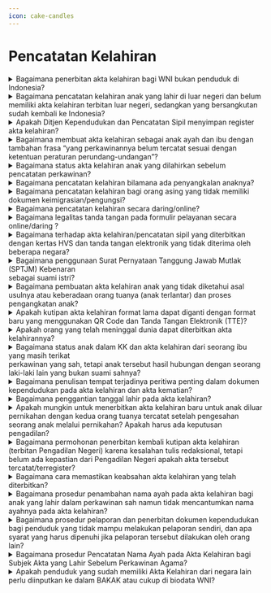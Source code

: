 ```yaml
---
icon: cake-candles
---
```


# Pencatatan Kelahiran

<details>

<summary>Bagaimana penerbitan akta kelahiran bagi WNI bukan penduduk di Indonesia?</summary>

Merujuk Pasal 41 ayat (2) dan Pasal 44 Peraturan Menteri Dalam Negeri Nomor 108 Tahun 2019 diatur bahwa pencatatan kelahiran kepada WNI bukan penduduk yang sedang berkunjung ke Indonesia dilakukan di Disdukcapil Kabupaten/Kota tempat terjadinya peristiwa penting. Akta kelahirannya dapat diterbitkan apabila memenuhi persyaratan sesuai dengan ketentuan Pasal 33 dan 34 Peraturan Presiden Nomor 96 Tahun 2018. Apabila WNI bukan penduduk tersebut belum memiliki NIK dan tidak terdapat dalam database kependudukan, maka akta kelahirannya dapat diterbitkan tanpa NIK.

**Sumber rujukan:**

* Pasal 33 dan Pasal 34 Peraturan Presiden Nomor 96 Tahun 2018 tentang Persyaratan dan Tata Cara Pendaftaran Penduduk dan Pencatatan Sipil. ([link](https://peraturan.go.id/id/perpres-no-96-tahun-2018))
* Pasal 41 ayat (2) dan Pasal 44 Peraturan Menteri Dalam Negeri Nomor 108 Tahun 2019 tentang Peraturan Pelaksanaan Peraturan Presiden Nomor 96 Tahun 2018 tentang Persyaratan dan Tata Cara Pendaftaran Penduduk dan Pencatatan Sipil. ([link](https://peraturan.go.id/id/perpres-no-96-tahun-2018))

{% hint style="success" %}
Dibuat:  23 Juni 2025 10:00 WIB | Perubahan terakhir: 23 Juni 2025 10:00 WIB
{% endhint %}

</details>



<details>

<summary>Bagaimana pencatatan kelahiran anak yang lahir di luar negeri dan belum memiliki akta kelahiran terbitan luar negeri, sedangkan yang bersangkutan sudah kembali ke Indonesia?</summary>

Apabila anak belum memiliki akta kelahiran (dari luar negeri), maka dapat diterbitkan akta kelahirannya di tempat domisili dengan memenuhi persyaratan sesuai ketentuan Pasal 33 dan Pasal 34 Peraturan Presiden Nomor 96 Tahun 2018 serta Surat Dirjen Dukcapil Nomor 470/13287/Dukcapil tanggal 28 September 2021. Tempat lahir pada akta kelahirannya dapat ditulis sesuai dengan permohonan penduduk.

**Sumber rujukan:**

* Pasal 33 dan Pasal 34 Peraturan Presiden Nomor 96 Tahun 2018 tentang Persyaratan dan Tata Cara Pendaftaran Penduduk dan Pencatatan Sipil. ([link](https://peraturan.go.id/id/perpres-no-96-tahun-2018))

- Surat Dirjen Dukcapil yang ditujukan kepada Kepala Dinas Dukcapil di Seluruh Indonesia Nomor: 470/13287/Dukcapil tanggal 28 September 2021 hal Jenis Layanan, Persyaratan dan Penjelasan Pendaftaran Penduduk dan Pencatatan Sipil.

{% hint style="success" %}
Dibuat:  23 Juni 2025 10:00 WIB | Perubahan terakhir: 23 Juni 2025 10:00 WIB
{% endhint %}

</details>



<details>

<summary>Apakah Ditjen Kependudukan dan Pencatatan Sipil menyimpan register akta kelahiran?</summary>

Ditjen Dukcapil tidak menyimpan register akta kelahiran dan berkas permohonan, register disimpan oleh masing-masing Disdukcapil Kabupaten/Kota yang menerbitkan akta kelahiran tersebut.

**Sumber rujukan:**\
Surat Dirjen Dukcapil Nomor: 472.11/1771/DUKCAPIL tanggal 27 Januari 2022 kpd Kapolres Metro Jakpus.

{% hint style="success" %}
Dibuat:  23 Juni 2025 10:00 WIB | Perubahan terakhir: 23 Juni 2025 10:00 WIB
{% endhint %}

</details>



<details>

<summary>Bagaimana membuat akta kelahiran sebagai anak ayah dan ibu dengan tambahan frasa “yang perkawinannya belum tercatat sesuai dengan ketentuan peraturan perundang-undangan”?</summary>

1. Berdasarkan Pasal 33 ayat (1) dan Pasal 34 Peraturan Presiden Nomor 96 Tahun 2018 serta   &#x20;Surat Dirjen Dukcapil Nomor 470/13287/Dukcapil tanggal 28 September 2021, diatur mengenai persyaratan pencatatan kelahiran, yaitu fotokopi surat keterangan kelahiran, fotokopi buku nikah/kutipan akta perkawinan dan fotokopi KK. Penduduk dapat membuat SPTJM Kebenaran Data Kelahiran (F-2.03) dengan 2 (dua) orang saksi, jika tidak dapat memenuhi persyaratan surat keterangan kelahiran. Penduduk dapat membuat SPTJM Kebenaran Data Pasangan Suami Istri (F-2.04) dengan 2 (dua) orang saksi, jika tidak dapat memenuhi persyaratan buku nikah/kutipan akta perkawinan tetapi status   &#x20;hubungan dalam KK menunjukkan sebagai suami istri.
2. Merujuk Pasal 48 ayat (2) Peraturan Menteri Dalam Negeri Nomor 108 Tahun 2019, diatur   &#x20;bahwa dalam hal pencatatan kelahiran, penduduk tidak dapat memenuhi persyaratan buku   &#x20;nikah/kutipan akta perkawinan dan status hubungan dalam dalam keluarga pada KK menunjukkan status hubungan sebagai suami istri, dicatat dalam akta kelahiran sebagai anak ayah dan ibu dengan tambahan frasa yaitu _**“yang perkawinannya belum tercatat sesuai dengan ketentuan peraturan perundang-undangan”**_.

**Sumber rujukan:**

* Pasal 33 dan Pasal 34 Peraturan Presiden Nomor 96 Tahun 2018 tentang Persyaratan dan Tata Cara Pendaftaran Penduduk dan Pencatatan Sipil.
* Pasal 48 ayat (2) Peraturan Menteri Dalam Negeri Nomor 108 Tahun 2019 tentang Peraturan Pelaksanaan Peraturan Presiden Nomor 96 Tahun 2018 tentang Persyaratan dan Tata Cara Pendaftaran Penduduk dan Pencatatan Sipil.
* Peraturan Menteri Dalam Negeri Nomor 109 Tahun 2019 tentang Formulir dan Buku Yang Digunakan Dalam Administrasi Kependudukan.
* Surat Dirjen Dukcapil yang ditujukan kepada Kepala Dinas Dukcapil di Seluruh Indonesia Nomor: 470/13287/Dukcapil tanggal 28 September 2021 hal Jenis Layanan, Persyaratan dan Penjelasan Pendaftaran Penduduk dan Pencatatan Sipil.

{% hint style="success" %}
Dibuat:  23 Juni 2025 10:00 WIB | Perubahan terakhir: 23 Juni 2025 10:00 WIB
{% endhint %}

</details>



<details>

<summary>Bagaimana status akta kelahiran anak yang dilahirkan sebelum pencatatan perkawinan?</summary>

Anak yang dilahirkan sebelum pencatatan perkawinan, yaitu orang tua baru mencatatkan perkawinannya di KUA Kecamatan setelah anak tersebut dilahirkan, maka dalam akta kelahiran dicatat sebagai “anak seorang ibu”.

**Sumber rujukan:**\
Surat Dirjen Dukcapil Nomor: 472.11/431/DUKCAPIL tanggal 16 Januari 2020 kpd Kepala Dinas Dukcapil Kab. Kudus.

{% hint style="success" %}
Dibuat:  23 Juni 2025 10:00 WIB | Perubahan terakhir: 23 Juni 2025 10:00 WIB
{% endhint %}

</details>



<details>

<summary>Bagaimana pencatatan kelahiran bilamana ada penyangkalan anaknya?</summary>

Anak yang dilahirkan dalam ikatan perkawinan yang sah, maka pada prinsipnya dicatat sebagai anak dari ayah dan ibu dalam akta kelahiran.

Pada akta kelahiran anak, tidak boleh&#x20;mencantum nama sebagai ayah apabila pada saat anak dimaksud dilahirkan, ibu masih terikat dalam perkawinan yang sah dengan orang lain.

Apabila ibu kandung menyangkal anaknya sebagai anak dari mantan suaminya karena sudah berpisah beberapa tahun saat anak tersebut dilahirkan, maka pada akta kelahiran anak dimaksud dapat dicantumkan nama ibunya saja tanpa nama ayah, berdasarkan permohonan dari ibu kandung dan harus membuat surat pernyataan tanggung jawab mutlak (SPTJM) dengan 2 (dua) orang saksi.

**Sumber rujukan:**\
Surat Dirjen Dukcapil Nomor 472.11/7979/DUKCAPIL tanggal 3 Agustus 2020 kpd Kepala Disdukcapil Kab. Kudus.

{% hint style="success" %}
Dibuat:  23 Juni 2025 10:00 WIB | Perubahan terakhir: 23 Juni 2025 10:00 WIB
{% endhint %}

</details>



<details>

<summary>Bagaimana pencatatan kelahiran bagi orang asing yang tidak memiliki dokumen keimigrasian/pengungsi?</summary>

Berdasarkan Pasal 33 ayat (5) Peraturan Presiden Nomor 96 Tahun 2018 diatur bahwa&#x20;pencatatan kelahiran bagi orang asing dilakukan dengan memenuhi persyaratan berupa surat&#x20;keterangan kelahiran, dokumen perjalanan, KTP-el/KITAP/KITAS/visa kunjungan, dan Pasal 77 ayat (1) diatur dalam hal terjadi peristiwa penting yang dialami oleh orang asing yang tidak memiliki dokumen keimigrasian dalam wilayah NKRI dapat diterbitkan surat keterangan oleh Disdukcapil Kabupaten/Kota di tempat terjadinya peristiwa penting.

Merujuk ketentuan tersebut, maka bagi orang asing yang memiliki persyaratan berupa dokumen keimigrasian dapat diterbitkan akta kelahiran, sedangkan orang asing yang tidak memiliki dokumen keimigrasian hanya diterbitkan surat keterangan kelahiran.

**Sumber rujukan:**\
Pasal 33 ayat (5) dan Pasal 77 ayat (1) Peraturan Presiden Nomor 96 Tahun 2018 tentang Persyaratan dan Tata Cara Pendaftaran Penduduk dan Pencatatan Sipil.

{% hint style="success" %}
Dibuat:  23 Juni 2025 10:00 WIB | Perubahan terakhir: 23 Juni 2025 10:00 WIB
{% endhint %}

</details>



<details>

<summary>Bagaimana pencatatan kelahiran secara daring/online?</summary>

Berdasarkan Peraturan Menteri Dalam Negeri Nomor 109 Tahun 2019, pada lampirannya mengenai keterangan Formulasi Kalimat dalam Register Akta Kelahiran angka 18 diatur bahwa _**“nama dan tanda tangan pelapor, dikecualikan bagi pencatatan kelahiran secara online tidak diperlukan tanda tangan pelapor”**_.

Merujuk ketentuan tersebut, maka untuk&#x20;pelayanan pencatatan kelahiran secara daring/online, tidak diperlukan tanda tangan pelapor pada register akta kelahiran. Selanjutnya, apabila penduduk sudah dapat mencetak kutipan akta kelahiran secara mandiri, tidak perlu datang ke Disdukcapil.\
\
**Sumber rujukan:**\
Peraturan Menteri Dalam Negeri Nomor 109 Tahun 2019 tentang Formulir dan Buku yang Digunakan Dalam Administrasi Kependudukan.

{% hint style="success" %}
Dibuat:  23 Juni 2025 10:00 WIB | Perubahan terakhir: 23 Juni 2025 10:00 WIB
{% endhint %}

</details>



<details>

<summary>Bagaimana legalitas tanda tangan pada formulir pelayanan secara online/daring ?</summary>

Berdasarkan :

1. Pasal 3 Peraturan Menteri Dalam Negeri Nomor 104 Tahun 2019, diatur bahwa dokumen aktif dalam penyelenggaraan pendaftaran penduduk dan pencatatan sipil meliputi antara lain formulir pendaftaran penduduk dan formulir pencatatan sipil yang telah diisi oleh penduduk.
2. Peraturan Menteri Dalam Negeri Nomor 108 Tahun 2019, yang intinya diatur bahwa layanan   &#x20;pendaftaran penduduk dan pencatatan sipil dilakukan dengan tata cara antara lain “penduduk/pemohon mengisi dan menandatangani formulir”.
3. Peraturan Menteri Dalam Negeri Nomor 109 Tahun 2019, diatur bahwa setiap format formulir pelayanan pendaftaran penduduk dan formulir pencatatan sipil tersedia “tempat/kolom tanda tangan penduduk/pemohon”.

Memperhatikan ketentuan di atas bahwa dalam pelayanan pendaftaran penduduk dan pencatatan sipil termasuk pelayanan secara online/daring, formulir harus ditandatangani oleh penduduk/pemohon sebagai bukti persetujuan dan pengakuan atas kebenaran isi formulir tersebut.

**Sumber rujukan:**

* Pasal 3 Peraturan Menteri Dalam Negeri Nomor 104 Tahun 2019
* Peraturan Menteri Dalam Negeri Nomor 108 Tahun 2019
* Peraturan Menteri Dalam Negeri Nomor 109 Tahun 2019 tentang Formulir dan Buku yang Digunakan Dalam Administrasi Kependudukan

{% hint style="success" %}
Dibuat:  23 Juni 2025 10:00 WIB | Perubahan terakhir: 23 Juni 2025 10:00 WIB
{% endhint %}

</details>



<details>

<summary>Bagaimana terhadap akta kelahiran/pencatatan sipil yang diterbitkan dengan kertas HVS dan tanda tangan elektronik yang tidak diterima oleh beberapa negara?</summary>

Kementerian Luar Negeri telah menyampaikan Nota Diplomatik Nomor D/01701/08/2020/64 dan Nomor D/01744/08/2020/64 kepada seluruh Perwakilan Negara Asing dan Organisasi Internasional di Indonesia yang intinya menyampaikan bahwa Kutipan Akta Pencatatan Sipil menggunakan kertas HVS 80gram ukuran A4 dan ditandatangani secara elektronik.&#x20;

Selanjutnya, berdasarkan Surat Dirjen Dukcapil Nomor 471.13/5410/DUKCAPIL tanggal 22 April 2021, disampaikan bahwa:

1. Merujuk ketentuan Pasal 11 Undang-Undang Nomor 23 Tahun 2006 dan Pasal 11 Peraturan   &#x20;Menteri Dalam Negeri Nomor 119 Tahun 2017, telah diatur antara lain bahwa Kepala Disdukcapil dapat membuat dan menandatangani keterangan pencatatan sipil.
2. Kepala Disdukcapil dapat menerbitkan surat keterangan pencatatan sipil mengenai keabsahan kutipan akta pencatatan sipil guna kepentingan legalisasi untuk kedutaan Jerman   &#x20;khusus dokumen kependudukan yang telah diterbitkan dengan kertas HVS dan tanda tangan   &#x20;elektronik.

**Sumber rujukan:**

* Pasal 11 Undang-Undang Nomor 23 Tahun 2006 tentang Administrasi Kependudukan.
* Pasal 11 Peraturan Menteri Dalam Negeri Nomor 119 Tahun 2017 tentang Pengangkatan dan Pemberhentian Serta Tugas Pokok Pejabat Pencatatan Sipil dan Petugas Registrasi.
* Surat Dirjen Dukcapil yang ditujukan kepada Kepala Dinas Dukcapil di seluruh Indonesia Nomor: 471.13/5410/Dukcapil tanggal 22 April 2021 hal Legalisasi Dokumen Pencatatan Sipil yang diterbitkan dengan Kertas HVS dan Tanda Tangan Elektronik yang akan dipergunakan di Luar Negeri.

{% hint style="success" %}
Dibuat:  23 Juni 2025 10:00 WIB | Perubahan terakhir: 23 Juni 2025 10:00 WIB
{% endhint %}

</details>



<details>

<summary>Bagaimana penggunaan Surat Pernyataan Tanggung Jawab Mutlak (SPTJM) Kebenaran<br>sebagai suami istri?</summary>

Berdasarkan Pasal 34 Peraturan Presiden Nomor 96 Tahun 2018 dan Pasal 48 ayat (2) Peraturan Menteri Dalam Negeri Nomor 108 Tahun 2019, yang intinya diatur bahwa penduduk dapat membuat SPTJM kebenaran data dengan diketahui 2 (dua) orang saksi apabila tidak memiliki buku nikah/kutipan akta perkawinan atau bukti lain yang sah tetapi status hubungan dalam KK menunjukan sebagai suami istri.&#x20;Selanjutnya dicatat dalam register akta kelahiran dan kutipan akta kelahiran sebagai anak ayah dan ibu dengan tambahan frasa yaitu yang “perkawinannya belum tercatat sesuai dengan ketentuan peraturan perundang-undangan”.\
\
**Sumber rujukan:**

* Pasal 34 Peraturan Presiden Nomor 96 Tahun 2018 tentang Persyaratan dan Tata Cara Pendaftaran Penduduk dan Pencatatan Sipil.
* Pasal 48 ayat (2) Peraturan Menteri Dalam Negeri Nomor 108 Tahun 2019 tentang Peraturan Pelaksanaan Peraturan Presiden Nomor 96 Tahun 2018 tentang Persyaratan dan Tata Cara Pendaftaran Penduduk dan Pencatatan Sipil.

{% hint style="success" %}
Dibuat:  23 Juni 2025 10:00 WIB | Perubahan terakhir: 23 Juni 2025 10:00 WIB
{% endhint %}

</details>



<details>

<summary>Bagaimana pembuatan akta kelahiran anak yang tidak diketahui asal usulnya atau keberadaan orang tuanya (anak terlantar) dan proses pengangkatan anak?</summary>

Berdasarkan Pasal 33 Peraturan Presiden Nomor 96 Tahun 2018 diatur bahwa pencatatan&#x20;kelahiran bagi anak yang tidak diketahui asal usulnya/keberadaan orang tuanya (anak terlantar) dilaksanakan berdasarkan Berita Acara Pemeriksaan Kepolisian atau Surat Pernyataan Tanggung Jawab Mutlak Kebenaran Data Kelahiran (F-2.03) yang ditandatangani oleh wali/penanggung jawab anak tersebut dengan 2 (dua) orang saksi.

Merujuk Pasal 47 Peraturan Presiden Nomor 96 Tahun 2018 diatur bahwa salah satu persyaratan dalam pencatatan pengangkatan anak yaitu kutipan akta kelahiran anak. Dengan demikian dalam&#x20;pelaksanaan pencatatan pengangkatan anak, maka anak harus memiliki akta kelahiran terlebih dahulu, karena pencatatan pengangkatan anak dilaksanakan dengan membuat catatan pinggir pada akta kelahiran.

Anak yang tidak diketahui asal usulnya atau keberadaan orang tuanya, dapat menjadi anggota keluarga pada Kartu Keluarga wali/yang bertanggung&#x20;jawab terhadap anak tersebut atau pengurus panti asuhan.\
\
**Sumber rujukan:**

* Pasal 33 dan Pasal 47 Peraturan Presiden Nomor 96 Tahun 2018 tentang Persyaratan dan Tata Cara Pendaftaran Penduduk dan Pencatatan Sipil.
* Peraturan Menteri Dalam Negeri Nomor 109 Tahun 2019 tentang Formulir dan Buku Yang Digunakan Dalam Administrasi Kependudukan.

{% hint style="success" %}
Dibuat:  23 Juni 2025 10:00 WIB | Perubahan terakhir: 23 Juni 2025 10:00 WIB
{% endhint %}

</details>



<details>

<summary>Apakah kutipan akta kelahiran format lama dapat diganti dengan format baru yang menggunakan QR Code dan Tanda Tangan Elektronik (TTE)?</summary>

1.   Berdasarkan Pasal 66 ayat (2) Undang-Undang Nomor 23 Tahun 2006 diatur bahwa akta   &#x20;pencatatan sipil berlaku selamanya.&#x20;
2. Merujuk ketentuan Pasal 92 Peraturan Menteri Dalam Negeri Nomor 108 Tahun 2019, diatur   &#x20;bahwa kutipan akta pencatatan sipil dapat diterbitkan kembali karena rusak, hilang atau   &#x20;berada dalam penguasaan salah satu pihak yang bersengketa.
3. Sehubungan dengan ketentuan pada huruf 1 dan 2, maka:
   1. Kutipan akta kelahiran format lama yang ditandatangani secara manual tanpa QR      &#x20;Code/TTE tetap berlaku, sehingga pada prinsipnya tidak perlu diganti atau diterbitkan      &#x20;kembali menggunakan QR Code/TTE
   2. Diminta kepada Disdukcapil Kabupaten/Kota      &#x20;agar aktif menjelaskan kepada masyarakat, lembaga terkait termasuk perusahaan      &#x20;penyalur tenaga kerja, mengenai ketentuan tersebut di atas.
   3. Apabila lembaga atau perusahaan penerima Pekerja Migran Indonesia (PMI) di luar      &#x20;negeri tetap mensyaratkan kutipan akta kelahiran yang menggunakan QR Code/TTE, maka untuk kepentingan penduduk tersebut kutipan akta kelahirannya dapat diterbitkan kembali menggunakan QR Code/TTE, berdasarkan permohonan penduduk dan membuat surat pernyataan 2 (dua) orang saksi serta kutipan akta kelahiran yang lama ditarik dari      &#x20;penduduk/subyek akta.

**Sumber rujukan:**\
Surat Dirjen Dukcapil Nomor 400.8.2.2/4789/DUKCAPIL tanggal 13 Maret 2023 kpd&#x20;Kepala Dinas Pemberdayaan Masyarakat, Desa, Kependudukan dan Pencatatan Sipil Provinsi Jawa Tengah.

{% hint style="success" %}
Dibuat:  23 Juni 2025 10:00 WIB | Perubahan terakhir: 23 Juni 2025 10:00 WIB
{% endhint %}

</details>



<details>

<summary>Apakah orang yang telah meninggal dunia dapat diterbitkan akta kelahirannya?</summary>

1.   Berdasarkan ketentuan Pasal 27 ayat (1) dan (2) Nomor 24 tahun 2013, intinya diatur bahwa setiap kelahiran wajib dilaporkan oleh penduduk kepada instansi pelaksana (Disdukcapil Kabupaten/Kota) setempat paling lama 60 (enam puluh) hari sejak dilahirkan untuk diterbitkan akta kelahiran.
2. Merujuk ketentuan Pasal 44 ayat (1) Undang-Undang Nomor 24 Tahun 2013, diatur bahwa   &#x20;setiap kematian wajib dilaporkan kepada instansi pelaksana untuk diterbitkan akta kematian.
3. Berdasarkan ketentuan tersebut di atas, maka akta kelahiran diterbitkan untuk penduduk yang masih hidup, sedangkan bagi yang sudah meninggal dunia diterbitkan akta kematian. Penduduk yang sudah meninggal dunia statusnya diubah menjadi mati (kode/flag 1) dalam database kependudukan dan dihapus datanya sebagai anggota keluarga dalam Kartu Keluarga (KK).&#x20;

**Sumber rujukan:**

* Pasal 27 ayat (1), ayat (2) dan Pasal 44 ayat (1) Undang-Undang Nomor 24 Tahun 2013 tentang Perubahan atas Undang-Undang Nomor 23 Tahun 2006 tentang Administrasi Kependudukan.
* Surat Dirjen Dukcapil Nomor: 400.8.2.2/4115/DUKCAPIL tanggal 3 Mei 2023 kpd Saudara Benediktus Beke (Penduduk).

{% hint style="success" %}
Dibuat:  23 Juni 2025 10:00 WIB | Perubahan terakhir: 23 Juni 2025 10:00 WIB
{% endhint %}

</details>



<details>

<summary>Bagaimana status anak dalam KK dan akta kelahiran dari seorang ibu yang masih terikat<br>perkawinan yang sah, tetapi anak tersebut hasil hubungan dengan seorang laki-laki lain yang bukan suami sahnya?</summary>

1.   Anak yang dilahirkan dalam ikatan perkawinan yang sah, pada prinsipnya dicatat sebagai anak dari ayah dan ibu dalam KK dan akta kelahiran.
2. Apabila ibu kandung menyangkal anaknya sebagal anak biologis dari suaminya dan   &#x20;suaminya juga menyangkal, maka dalam KK dan akta kelahiran anaknya dapat dicantumkan nama ibunya saja, berdasarkan permohonan dan membuat SPTJM dengan 2 (dua) orang saksi.

**Sumber rujukan:**

* Peraturan Menteri Dalam Negeri Nomor 109 Tahun 2019 tentang Formulir dan Buku Yang Digunakan Dalam Administrasi Kependudukan.
* Surat Dirjen Dukcapil Nomor 472.11/17383/DUKCAPIL tanggal 16 Desember 2023 kpd Kadis Dukcapil Kab. Banyumas.

{% hint style="success" %}
Dibuat:  23 Juni 2025 10:00 WIB | Perubahan terakhir: 23 Juni 2025 10:00 WIB
{% endhint %}

</details>



<details>

<summary>Bagaimana penulisan tempat terjadinya peritiwa penting dalam dokumen kependudukan pada akta kelahiran dan akta kematian?</summary>

Berdasarkan Petunjuk pengisian Formulir Pelaporan Pencatatan Sipil di Dalam Wilayah NKRI&#x20;(F-2.01) dan Formulasi Kalimat Register Akta Kelahiran (F-2.14) berdasarkan Peraturan Menteri Dalam Negeri Nomor 109 Tahun 2019 tentang Formulir dan Buku Yang Digunakan Dalam Administrasi Kependudukan, diatur bahwa penulisan tempat terjadinya peristiwa penting (seperti: tempat lahir, mati) diisi nama kabupaten/kota, dengan penjelasan:

1. Peristiwa penting yang terjadi di kabupaten/kota, maka tempat terjadinya ditulis nama   &#x20;“kabupaten/kota” dalam dokumen kependudukan, contohnya Kabupaten Tangerang dan Kota Tangerang.
2. Khusus untuk peristiwa penting yang terjadi di Provinsi DKI Jakarta, maka tempat terjadinya ditulis Jakarta dalam dokumen kependudukan.
3. Peristiwa penting yang terjadi di luar Wilayah Negara Kesatuan Republik Indonesia, tempat   &#x20;terjadinya peristiwa ditulis “nama kota/setingkat dan nama negara” dalam dokumen kependudukan, contohnya Tawau Malaysia. Dengan demikian, nama kabupaten/kota sebagai tempat lahir yang tercantum pada akta kelahiran dan akta kematian, tidak dapat diubah menjadi nama desa/kelurahan atau nama lainnya sesuai dengan yang tercantum dalam ijazah pendidikan.

**Sumber rujukan:**

* Peraturan Menteri Dalam Negeri Nomor 109 Tahun 2019 tentang Formulir dan Buku Yang Digunakan Dalam Administrasi Kependudukan.
* Surat Dirjen Dukcapil No. 472.11/16843/DUKCAPIL tgl 8 Desember 2021 kpd Kadis Dukcapil Kab OKU Timur;
* Surat Dirjen Dukcapil Nomor 400.8.2.15/2350//DUKCAPIL tgl 27 Februari 2024 kpd Kepala Dinas/Biro yg membidangi Dukcapil Provinsi, Kab/Kota di seluruh Indonesia.

{% hint style="success" %}
Dibuat:  23 Juni 2025 10:00 WIB | Perubahan terakhir: 23 Juni 2025 10:00 WIB
{% endhint %}

</details>



<details>

<summary>Bagaimana penggantian tanggal lahir pada akta kelahiran?</summary>

Bahwa perubahan/penggantian tanggal lahir tidak dapat dilakukan hanya berdasarkan surat&#x20;pemberkatan gereja, karena semua dokumen lainnya yang dimiliki, yaitu KK dan KTPel sudah sama tercantum tanggal lahir yang sama, sehingga termasuk kategori penggantian tanggal lahir. Penggantian tanggal lahir tersebut, harus berdasarkan penetapan pengadilan.

**Sumber rujukan:**\
Surat Dirjen Dukcapil No. 472.11/9028/DUKCAPIL tanggal 15 Juli 2021 kpd Kepala Dinas Dukcapil Kota Batam.

{% hint style="success" %}
Dibuat:  23 Juni 2025 10:00 WIB | Perubahan terakhir: 23 Juni 2025 10:00 WIB
{% endhint %}

</details>



<details>

<summary>Apakah mungkin untuk menerbitkan akta kelahiran baru untuk anak diluar pernikahan dengan kedua orang tuanya tercatat setelah pengesahan seorang anak melalui pernikahan? Apakah harus ada keputusan pengadilan?</summary>

Harus melalui penetapan pengadilan bagi anak yang lahir sebelum orang tuanya melaksanakan perkawinan sah menurut hukum agama/kepercayaan terhadap Tuhan YME, sebagaimana diatur dalam Pasal 52 Peraturan Presiden Nomor 96 Tahun 2019 diatur bahwa Pencatatan pengesahan anak Penduduk yang dilahirkan sebelum orang tuanya melaksanakan perkawinan sah menurut hukum agama atau kepercayaan terhadap Tuhan YME dilakukan berdasarkan penetapan pengadilan. Pejabat Pencatatan Sipil membuat catatan pinggir pada register akta kelahiran maupun pada kutipan akta kelahiran.&#x20;

**Sumber rujukan:**\
Pasal 52 Peraturan Presiden Nomor 96 Tahun 2018 tentang Persyaratan dan Tata Cara Pendaftaran Penduduk dan Pencatatan Sipil.

</details>



<details>

<summary>Bagaimana permohonan penerbitan kembali kutipan akta kelahiran (terbitan Pengadilan Negeri) karena kesalahan tulis redaksional, tetapi belum ada kepastian dari Pengadilan Negeri apakah akta tersebut tercatat/terregister?</summary>

Terkait kondisi tersebut apabila register aktanya tidak ditemukan maka Disdukcapil Kabupaten/Kota dapat menerbitkan kembali registernya berdasarkan kutipan atau fotokopi kutipan akta kelahiran tersebut sebagaimana ketentuan Pasal 90 dan 91 Peraturan Menteri Dalam Negeri Nomor 108 Tahun 2019. Selanjutnya dilakukan penerbitan kembali dan pembetulan kutipan akta kelahiran dimaksud.&#x20;

**Sumber rujukan:**

* Pasal 90 dan 91 Peraturan Menteri Dalam Negeri Nomor 108 Tahun 2019 tentang Peraturan Pelaksanaan Peraturan Presiden Nomor 96 Tahun 2018 tentang Persyaratan dan Tata Cara Pendaftaran Penduduk dan Pencatatan Sipil.
* Surat Dirjen Dukcapil No. 472.11/9028/DUKCAPIL tanggal 15 Juli 2021 kpd Kadis Dukcapil Kota Batam.

{% hint style="success" %}
Dibuat:  23 Juni 2025 10:00 WIB | Perubahan terakhir: 23 Juni 2025 10:00 WIB
{% endhint %}

</details>



<details>

<summary>Bagaimana cara memastikan keabsahan akta kelahiran yang telah diterbitkan?</summary>

Untuk memastikan kebenaran seluruh data akta kelahiran maupun dokumen lain yang diterbitkan oleh Disdukcapil, agar berkoordinasi langsung kepada Disdukcapil yang menerbitkan akta kelahiran atau dokumen yang dimaksud karena Ditjen Kependudukan&#x20;dan Pencatatan Sipil tidak menyimpan arsip dokumen kependudukan termasuk register akta kelahiran, KK atau dokumen lainnya.&#x20;

**Sumber rujukan:**\
Surat Dirjen Dukcapil No. 400.8.2.1/16400/Dukcapil tanggal 14 November 2023 kpd Abraham Rodo Law Office

{% hint style="success" %}
Dibuat:  23 Juni 2025 10:00 WIB | Perubahan terakhir: 23 Juni 2025 10:00 WIB
{% endhint %}

</details>



<details>

<summary>Bagaimana prosedur penambahan nama ayah pada akta kelahiran bagi anak yang lahir dalam perkawinan sah namun tidak mencantumkan nama ayahnya pada akta kelahiran?</summary>

Prosedur penambahan nama ayah pada akta kelahiran bagi anak yang lahir dalam perkawinan sah namun tidak mencantumkan nama ayahnya pada akta kelahiran dilakukan melalui beberapa tahap sebagai berikut:

1. Pembatalan Akta Kelahiran: Berdasarkan Pasal 72 Undang-Undang Nomor 23 Tahun 2006,   &#x20;pembatalan akta pencatatan sipil dilakukan berdasarkan putusan pengadilan yang telah mempunyai kekuatan hukum tetap. Selanjutnya   &#x20;merujuk ketentuan Pasal 89 ayat (2) dan ayat (4) Peraturan Menteri Dalam Negeri Nomor 108 Tahun 2019 diatur bahwa pembatalan akta pencatatan sipil juga dapat dilakukan tanpa melalui pengadilan (Contrarius Actus).
2. Pembatalan Akta Kelahiran yang Tidak Mencantumkan Nama Ayah: Untuk kasus anak   &#x20;yang lahir dalam perkawinan sah (orag tuanya memiliki buku nikah) namun pada akta kelahirannya tidak mencantumkan nama ayahnya, akta tersebut dapat dibatalkan sesuai dengan ketentuan pembatalan yang disebutkan di atas.
3. Penerbitan Akta Kelahiran Baru: Setelah akta kelahiran tersebut dibatalkan, maka berdasarkan permohonan diterbitkan kembali akta kelahiran yang baru dengan mencantumkan nama ayahnya. Pada akta kelahiran yang baru ini, nama ayah akan dicantumkan dan ditulis sebagai Warga Negara Indonesia (WNI) karena pada dokumen   &#x20;kependudukan dan paspor yang dimiliki berstatus sebagai WNI.
4. Koordinasi dengan Kementerian Hukum dan HAM: Jika masih ada keraguan mengenai status kewarganegaraan anak-anak tersebut, maka perlu segera berkoordinasi dengan Kementerian Hukum dan HAM untuk memastikan status kewarganegaraan mereka.

Dengan mengikuti prosedur di atas, penambahan nama ayah pada akta kelahiran dapat dilakukan sesuai dengan ketentuan hukum yang berlaku.

**Sumber rujukan:**

* Undang-Undang Nomor 23 Tahun 2006;
* Peraturan Menteri Dalam Negeri Nomor 108 Tahun 2019;
* Surat Dirjen Dukcapil No. 400.2.2/1790/DUKCAPIL tgl 12 Februari 2024 kepada Kepala Dinas Kependudukan dan Pencatatan Sipil Provinsi DKI Jakarta tentang Penambahan Nama Ayah pada Akta Kelahiran

{% hint style="success" %}
Dibuat:  23 Juni 2025 10:00 WIB | Perubahan terakhir: 23 Juni 2025 10:00 WIB
{% endhint %}

</details>



<details>

<summary>Bagaimana prosedur pelaporan dan penerbitan dokumen kependudukan bagi penduduk yang tidak mampu melakukan pelaporan sendiri, dan apa syarat yang harus dipenuhi jika pelaporan tersebut dilakukan oleh orang lain?</summary>

Prosedur pelaporan dan penerbitan dokumen kependudukan bagi penduduk yang tidak mampu melakukan pelaporan sendiri diatur dalam Pasal 66 ayat (1) dan ayat (2) Peraturan Presiden Nomor 96 Tahun 2018. Berdasarkan ketentuan ini, penduduk yang tidak mampu melaporkan sendiri (karena umur, sakit keras, cacat fisik, atau cacat mental) dapat dibantu oleh Disdukcapil Kabupaten/Kota, UPT Disdukcapil Kabupaten/Kota, dan Perwakilan Republik&#x20;Indonesia, atau meminta bantuan kepada orang lain.

Jika pelaporan dilakukan oleh orang lain,&#x20;diperlukan surat kuasa dalam pelayanan administrasi kependudukan (F-1.07) yang ditandatangani oleh penduduk yang memberikan kuasa dan penduduk yang diberikan kuasa. Format surat kuasa ini diatur dalam lampiran Peraturan Menteri Dalam Negeri Nomor 109 Tahun 2019.

Dengan demikian, penerbitan dokumen kependudukan dapat diwakilkan oleh orang lain selama penduduk yang bersangkutan tidak mampu melakukan pelaporan sendiri dan telah melengkapi surat kuasa (F-1.07) yang ditandatangani sesuai ketentuan yang berlaku. Namun, surat kuasa yang tidak sesuai dengan format yang telah ditetapkan,&#x20;tidak dapat digunakan dalam pelayanan administrasi kependudukan. Selain itu, ketelitian dalam verifikasi dan validasi kelengkapan dokumen sangat penting untuk menghindari penerbitan dokumen yang tidak sah, seperti contoh yang terjadi pada kasus penerbitan Kartu Keluarga yang harus dibatalkan karena ketidakcocokan masa berlaku ITAP.&#x20;

**Sumber rujukan:**

* Peraturan Presiden Nomor 96 Tahun 2018 tentang Persyaratan dan Tata Cara Pendaftaran Penduduk dan Pencatatan Sipil;
* Peraturan Menteri Dalam Negeri Nomor 109 Tahun 2019 tentang Formulir dan Buku yang Digunakan dalam Administrasi Kependudukan;
* Surat Dirjen Dukcapil No. 400.8.2.15/3670/Dukcapil tgl 20 Maret 2024 kepada Kepala Disdukcapil Kota Tomohon tentang Penyampaian arahan atas permaslahan penerbitan dokumen kependudukan.

{% hint style="success" %}
Dibuat:  23 Juni 2025 10:00 WIB | Perubahan terakhir: 23 Juni 2025 10:00 WIB
{% endhint %}

</details>



<details>

<summary>Bagaimana prosedur Pencatatan Nama Ayah pada Akta Kelahiran bagi Subjek Akta yang Lahir Sebelum Perkawinan Agama?</summary>

Berdasarkan Peraturan Menteri Dalam Negeri Nomor 108 Tahun 2019, pada:

1. Pasal 48 ayat (2) diatur bahwa dalam hal pencatatan kelahiran tidak dapat memenuhi   &#x20;persyaratan berupa buku nikah/kutipan akta perkawinan atau bukti lain yang sah; dan status   &#x20;hubungan dalam keluarga pada Kartu Keluarga menunjukkan status hubungan perkawinan sebagai suami istri, dilakukan pencatatan dalam Register Akta Kelahiran dan Kutipan Akta Kelahiran sebagai Anak Ayah dan Ibu dengan tambahan Frasa, yaitu:   &#x20;yang perkawinannya belum tercatat sesuai dengan ketentuan peraturan perundang-undangan.
2. Pasal 87 (2) huruf d dan e, disebutkan bahwa pencatatan Pembetulan Akta Pencatatan Sipil dilakukan oleh Pejabat Pencatatan Sipil dengan membuat Catatan Pinggir pada Register Akta Pencatatan Sipil mengenai pembetulan Akta, menerbitkan kembali Kutipan Akta Pencatatan Sipil dan mencabut Kutipan Akta Pencatatan Sipil dari subjek akta.&#x20;

Berdasarkan ketentuan tersebut, Akta Kelahiran dapat diperbarui untuk mencantumkan kedua orangtuanya dengan tambahan frasa yang dimaksud. Hal ini dapat dilakukan jika saat anak dilahirkan, orangtuanya sudah menunjukkan status sebagai suami istri dalam Kartu Keluarga, dengan membuat Surat Pernyataan Tanggung Jawab Mutlak (SPTJM) Kebenaran sebagai Pasangan Suami Istri (F-2.04). Proses ini melibatkan Pejabat Pencatatan Sipil yang&#x20;akan membuat Catatan Pinggir pada Register Akta Kelahiran, menerbitkan kembali Kutipan Akta Kelahiran dengan perubahan yang sesuai, dan mencabut Kutipan Akta Kelahiran lama dari subjek akta.

**Sumber rujukan:**

* Peraturan Menteri Dalam Negeri Nomor 108 Tahun 2019 tentang Peraturan Pelaksanaan Peraturan Presiden Nomor 96 Tahun 2018 tentang Persyaratan dan Tata Cara Pendaftaran Penduduk dan Pencatatan Sipil;
* Surat Dirjen Dukcapil Nomor 400.8.2.2/10168/DUKCAPIL tgl 5 Juli 2024 kepada Kepala Dinas Dukcapil Provinsi DKI Jakarta tentang Pembetulan Akta Kelahiran.

{% hint style="success" %}
Dibuat:  23 Juni 2025 10:00 WIB | Perubahan terakhir: 23 Juni 2025 10:00 WIB
{% endhint %}

</details>



<details>

<summary>Apakah penduduk yang sudah memiliki Akta Kelahiran dari negara lain perlu diinputkan ke dalam BAKAK atau cukup di biodata WNI?</summary>

Cukup direkam datanya dalam database kependudukan dan diterbitkan surat keterangan&#x20;pelaporan kelahiran dari luar negeri. Dengan demikian, tidak perlu diinputkan ke dalam Biodata Penduduk Kepemilikan Akta Kelahiran (BAKAK), tetapi cukup memastikan bahwa biodata WNI tersebut diperbarui dengan informasi yang sesuai dan lengkap.

**Sumber rujukan:**\
Rapat Koordinasi Nasional Kependudukan dan Pencatatan Sipil Tahun 2024, Batam, 27 s.d. Februari 2024.

{% hint style="success" %}
Dibuat:  23 Juni 2025 10:00 WIB | Perubahan terakhir: 23 Juni 2025 10:00 WIB
{% endhint %}

</details>

